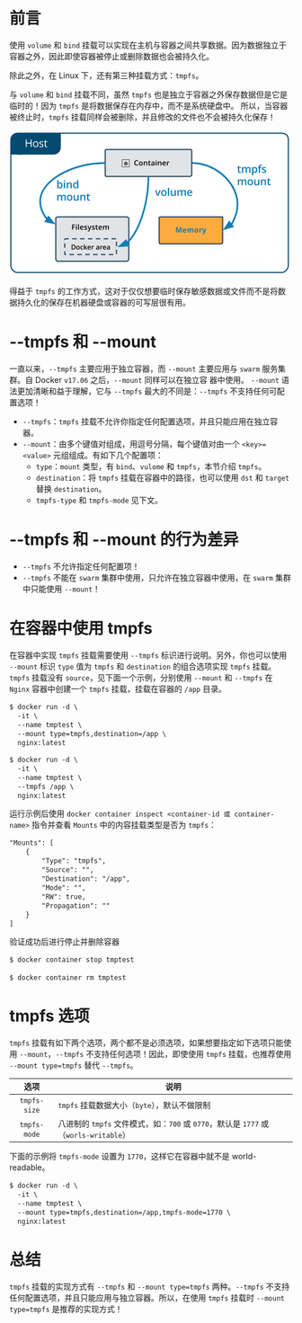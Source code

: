 # 前言

使用 `volume` 和 `bind` 挂载可以实现在主机与容器之间共享数据。因为数据独立于容器之外，因此即使容器被停止或删除数据也会被持久化。

除此之外，在 Linux 下，还有第三种挂载方式：`tmpfs`。

与 `volume` 和 `bind` 挂载不同，虽然 `tmpfs` 也是独立于容器之外保存数据但是它是临时的！因为 `tmpfs` 是将数据保存在内存中，而不是系统硬盘中。
所以，当容器被终止时，`tmpfs` 挂载同样会被删除，并且修改的文件也不会被持久化保存！

![](./_images/types-of-mounts-tmpfs.png)

得益于 `tmpfs` 的工作方式，这对于仅仅想要临时保存敏感数据或文件而不是将数据持久化的保存在机器硬盘或容器的可写层很有用。

# --tmpfs 和 --mount

一直以来，`--tmpfs` 主要应用于独立容器，而 `--mount` 主要应用与 `swarm` 服务集群。自 Docker `v17.06` 之后，`--mount` 同样可以在独立容
器中使用。 `--mount` 语法更加清晰和益于理解，它与 `--tmpfs` 最大的不同是：`--tmpfs` 不支持任何可配置选项！

+ `--tmpfs`：`tmpfs` 挂载不允许你指定任何配置选项，并且只能应用在独立容器。
+ `--mount`：由多个键值对组成，用逗号分隔，每个键值对由一个 `<key>=<value>` 元组组成。有如下几个配置项：
  - `type`：`mount` 类型，有 `bind`、`vulome` 和 `tmpfs`，本节介绍 `tmpfs`。
  - `destination`：将 `tmpfs` 挂载在容器中的路径，也可以使用 `dst` 和 `target` 替换 `destination`。
  - `tmpfs-type` 和 `tmpfs-mode` 见下文。
  
# --tmpfs 和 --mount 的行为差异

- `--tmpfs` 不允许指定任何配置项！
- `--tmpfs` 不能在 `swarm` 集群中使用，只允许在独立容器中使用，在 `swarm` 集群中只能使用 `--mount`！

# 在容器中使用 tmpfs

在容器中实现 `tmpfs` 挂载需要使用 `--tmpfs` 标识进行说明。另外，你也可以使用 `--mount` 标识 `type` 值为 `tmpfs` 和 `destination`
的组合选项实现 `tmpfs` 挂载。`tmpfs` 挂载没有 `source`，见下面一个示例，分别使用 `--mount` 和 `--tmpfs` 在 `Nginx` 容器中创建一个
`tmpfs` 挂载，挂载在容器的 `/app` 目录。

<!--sec data-title="--mount 示例" data-id="section0" data-show=true ces-->
```
$ docker run -d \
  -it \
  --name tmptest \
  --mount type=tmpfs,destination=/app \
  nginx:latest
```
<!--endsec-->

<!--sec data-title="--tmpfs 示例" data-id="section1" data-show=true ces-->
```
$ docker run -d \
  -it \
  --name tmptest \
  --tmpfs /app \
  nginx:latest
```
<!--endsec-->

运行示例后使用 `docker container inspect <container-id 或 container-name>` 指令并查看 `Mounts` 中的内容挂载类型是否为 `tmpfs`：

```
"Mounts": [
    {
        "Type": "tmpfs",
        "Source": "",
        "Destination": "/app",
        "Mode": "",
        "RW": true,
        "Propagation": ""
    }
]
```

验证成功后进行停止并删除容器

```
$ docker container stop tmptest

$ docker container rm tmptest
```

# tmpfs 选项

`tmpfs` 挂载有如下两个选项，两个都不是必须选项，如果想要指定如下选项只能使用 `--mount`，`--tmpfs` 不支持任何选项！因此，即使使用 `tmpfs`
挂载，也推荐使用 `--mount type=tmpfs` 替代 `--tmpfs`。

|选项|说明|
|:--:|--|
|`tmpfs-size`|`tmpfs` 挂载数据大小（`byte`），默认不做限制|
|`tmpfs-mode`|八进制的 `tmpfs` 文件模式，如：`700` 或 `0770`，默认是 `1777` 或（`worls-writable`）|

下面的示例将 `tmpfs-mode` 设置为 `1770`，这样它在容器中就不是  world-readable。

```
$ docker run -d \
  -it \
  --name tmptest \
  --mount type=tmpfs,destination=/app,tmpfs-mode=1770 \
  nginx:latest
```

# 总结

`tmpfs` 挂载的实现方式有 `--tmpfs` 和 `--mount type=tmpfs` 两种。`--tmpfs` 不支持任何配置选项，并且只能应用与独立容器。所以，在使用 `tmpfs`
挂载时 `--mount type=tmpfs` 是推荐的实现方式！